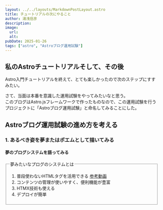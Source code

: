 ```yaml
---
layout: ../../layouts/MarkdownPostLayout.astro
title: チュートリアルの次にやること
author: 湯浅信彦
description:
image:
  url: 
  alt: 
pubDate: 2025-01-26
tags: ["astro", "Astroブログ運用試験"]
---
```

## 私のAstroチュートリアルそして、その後

Astro入門チュートリアルを終えて、とても楽しかったので次のステップにすすみたい。  

さて、当面は本番を意識した運用試験をやってみたいなと思う。  
このブログはAstro.jsフレームワークで作ったものなので、この運用試験を行うプロジェクトに「Astroブログ運用試験」と命名してみることにした。  

## Astroブログ運用試験の進め方を考える

### 1. あるべき姿を夢またはポエムとして描いてみる

#### 夢のブログシステムを語ってみる

<fieldset>
  <legend>夢みたいなプログのシステムとは</legend>

1. 普段使わないHTMLタグを活用できる
  [参考動画](https://youtu.be/HhkIstbkmpU?si=LYN3kLAobttSS0nG)
1. コンテンツの管理が使いやすく、便利機能が豊富
1. HTMX技術も使える
1. デプロイが簡単


</fieldset>